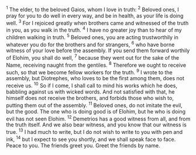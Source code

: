 <sup>1</sup> The elder, to the beloved Gaios, whom I love in truth:
<sup>2</sup> Beloved ones, I pray for you to do well in every way, and be in health, as your life is doing well.
<sup>3</sup> For I rejoiced greatly when brothers came and witnessed of the truth in you, as you walk in the truth.
<sup>4</sup> I have no greater joy than to hear of my children walking in truth.
<sup>5</sup> Beloved ones, you are acting trustworthily in whatever you do for the brothers and for strangers,
<sup>6</sup> who have borne witness of your love before the assembly. If you send them forward worthily of Elohim, you shall do well,
<sup>7</sup> because they went out for the sake of the Name, receiving naught from the gentiles.
<sup>8</sup> Therefore we ought to receive such, so that we become fellow workers for the truth.
<sup>9</sup> I wrote to the assembly, but Diotrephes, who loves to be the first among them, does not receive us.
<sup>10</sup> So if I come, I shall call to mind his works which he does, babbling against us with wicked words. And not satisfied with that, he himself does not receive the brothers, and forbids those who wish to, putting them out of the assembly.
<sup>11</sup> Beloved ones, do not imitate the evil, but the good. The one who is doing good is of Elohim, but he who is doing evil has not seen Elohim.
<sup>12</sup> Demetrios has a good witness from all, and from the truth itself. And we also bear witness, and you know that our witness is true.
<sup>13</sup> I had much to write, but I do not wish to write to you with pen and ink,
<sup>14</sup> but I expect to see you shortly, and we shall speak face to face. Peace to you. The friends greet you. Greet the friends by name.
